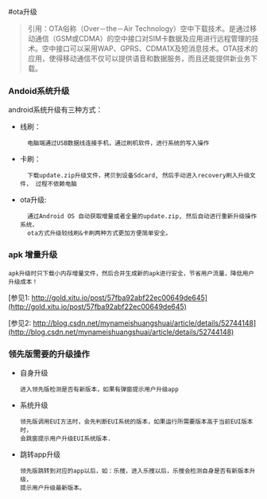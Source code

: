 #ota升级

>引用：OTA俗称（Over－the－Air Technology）空中下载技术。是通过移动通信（GSM或CDMA）的空中接口对SIM卡数据及应用进行远程管理的技术。空中接口可以采用WAP、GPRS、CDMA1X及短消息技术。OTA技术的应用，使得移动通信不仅可以提供语音和数据服务，而且还能提供新业务下载。


### Andoid系统升级
android系统升级有三种方式：

* 线刷：
 
        电脑端通过USB数据线连接手机，通过刷机软件，进行系统的写入操作
* 卡刷：

        下载update.zip升级文件，拷贝到设备Sdcard, 然后手动进入recovery刷入升级文件， 过程不依赖电脑
   
* ota升级:

        通过Android OS 自动获取增量或者全量的update.zip, 然后自动进行重新升级操作系统，
        ota方式升级较线刷&卡刷两种方式更加方便简单安全。
        
### apk 增量升级
    apk升级时只下载小内存增量文件，然后合并生成新的apk进行安全，节省用户流量，降低用户升级成本！
   
   [参见1: http://gold.xitu.io/post/57fba92abf22ec00649de645](http://gold.xitu.io/post/57fba92abf22ec00649de645)
   
   [参见2: http://blog.csdn.net/mynameishuangshuai/article/details/52744148](http://blog.csdn.net/mynameishuangshuai/article/details/52744148)
   
   
### 领先版需要的升级操作

  * 自身升级
     
        进入领先版检测是否有新版本，如果有弹窗提示用户升级app
        
  * 系统升级
  
        领先版调用EUI方法时，会先判断EUI系统的版本，如果运行所需要版本高于当前EUI版本时，
        会跳窗提示用户升级EUI系统版本.
    
  * 跳转app升级
  
        领先版跳转到对应的app以后，如：乐搜，进入乐搜以后，乐搜会检测自身是否有新版本升级，
        提示用户升级最新版本。
    
   
   
  
   

